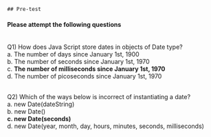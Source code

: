     ## Pre-test
#### Please attempt the following questions

<br>Q1) How does Java Script store dates in objects of Date type?
<br>a. The number of days since January 1st, 1900
<br>b. The number of seconds since January 1st, 1970
<br>c. <b>The number of milliseconds since January 1st, 1970</b>
<br>d. The number of picoseconds since January 1st, 1970
<br>


<br>Q2) Which of the ways below is incorrect of instantiating a date?
<br>a. new Date(dateString)
<br>b. new Date()
<br><b>c. new Date(seconds)</b>
<br>d. new Date(year, month, day, hours, minutes, seconds, milliseconds)

<br>

